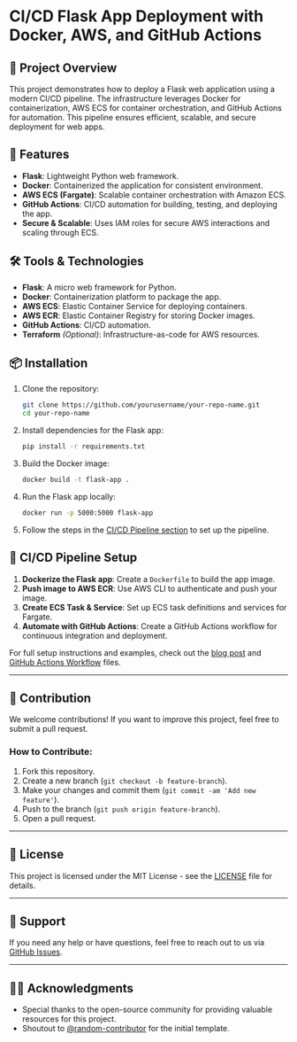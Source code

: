 # CI/CD Flask App Deployment with Docker, AWS, and GitHub Actions

## 🚀 Project Overview

This project demonstrates how to deploy a Flask web application using a modern CI/CD pipeline. The infrastructure leverages Docker for containerization, AWS ECS for container orchestration, and GitHub Actions for automation. This pipeline ensures efficient, scalable, and secure deployment for web apps.

## 🎯 Features
- **Flask**: Lightweight Python web framework.
- **Docker**: Containerized the application for consistent environment.
- **AWS ECS (Fargate)**: Scalable container orchestration with Amazon ECS.
- **GitHub Actions**: CI/CD automation for building, testing, and deploying the app.
- **Secure & Scalable**: Uses IAM roles for secure AWS interactions and scaling through ECS.

## 🛠️ Tools & Technologies
- **Flask**: A micro web framework for Python.
- **Docker**: Containerization platform to package the app.
- **AWS ECS**: Elastic Container Service for deploying containers.
- **AWS ECR**: Elastic Container Registry for storing Docker images.
- **GitHub Actions**: CI/CD automation.
- **Terraform** *(Optional)*: Infrastructure-as-code for AWS resources.

## 📦 Installation

1. Clone the repository:
    ```bash
    git clone https://github.com/yourusername/your-repo-name.git
    cd your-repo-name
    ```

2. Install dependencies for the Flask app:
    ```bash
    pip install -r requirements.txt
    ```

3. Build the Docker image:
    ```bash
    docker build -t flask-app .
    ```

4. Run the Flask app locally:
    ```bash
    docker run -p 5000:5000 flask-app
    ```

5. Follow the steps in the [CI/CD Pipeline section](#cicd-pipeline-setup) to set up the pipeline.

## 📝 CI/CD Pipeline Setup

1. **Dockerize the Flask app**: Create a `Dockerfile` to build the app image.
2. **Push image to AWS ECR**: Use AWS CLI to authenticate and push your image.
3. **Create ECS Task & Service**: Set up ECS task definitions and services for Fargate.
4. **Automate with GitHub Actions**: Create a GitHub Actions workflow for continuous integration and deployment.

For full setup instructions and examples, check out the [blog post](#) and [GitHub Actions Workflow](#) files.

---

## 📖 Contribution

We welcome contributions! If you want to improve this project, feel free to submit a pull request.

### How to Contribute:
1. Fork this repository.
2. Create a new branch (`git checkout -b feature-branch`).
3. Make your changes and commit them (`git commit -am 'Add new feature'`).
4. Push to the branch (`git push origin feature-branch`).
5. Open a pull request.

---

## 📄 License

This project is licensed under the MIT License - see the [LICENSE](LICENSE) file for details.

---

## 🤝 Support

If you need any help or have questions, feel free to reach out to us via [GitHub Issues](https://github.com/yourusername/your-repo-name/issues).

---

## 🧑‍💻 Acknowledgments

- Special thanks to the open-source community for providing valuable resources for this project.
- Shoutout to [@random-contributor](https://github.com/random-contributor) for the initial template.
